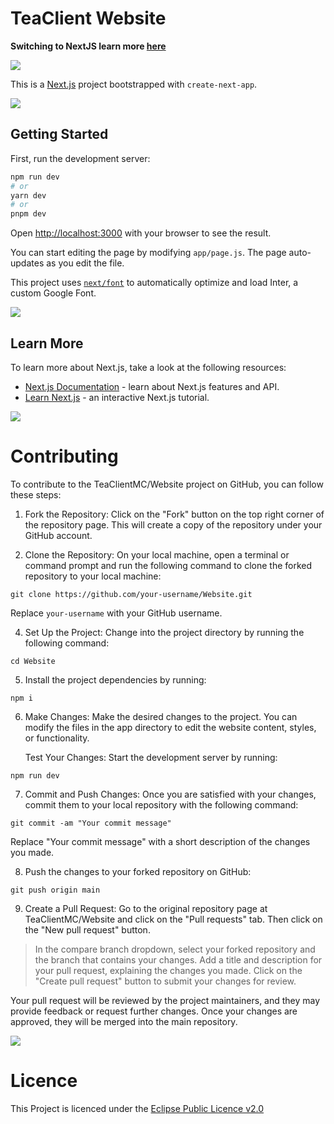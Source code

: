 # TeaClient Website
**Switching to NextJS learn more [here]()**

<img src="https://raw.githubusercontent.com/TeaclientMinecraft/.github/main/profile/dividers.png">

This is a [Next.js](https://nextjs.org/) project bootstrapped with `create-next-app`.

<img src="https://raw.githubusercontent.com/TeaclientMinecraft/.github/main/profile/dividers.png">

## Getting Started

First, run the development server:

```bash
npm run dev
# or
yarn dev
# or
pnpm dev
```

Open [http://localhost:3000](http://localhost:3000) with your browser to see the result.

You can start editing the page by modifying `app/page.js`. The page auto-updates as you edit the file.

This project uses [`next/font`](https://nextjs.org/docs/basic-features/font-optimization) to automatically optimize and load Inter, a custom Google Font.

<img src="https://raw.githubusercontent.com/TeaclientMinecraft/.github/main/profile/dividers.png">

## Learn More

To learn more about Next.js, take a look at the following resources:

- [Next.js Documentation](https://nextjs.org/docs) - learn about Next.js features and API.
- [Learn Next.js](https://nextjs.org/learn) - an interactive Next.js tutorial.

<img src="https://raw.githubusercontent.com/TeaclientMinecraft/.github/main/profile/dividers.png">

# Contributing

To contribute to the TeaClientMC/Website project on GitHub, you can follow these steps:

1. Fork the Repository: Click on the "Fork" button on the top right corner of the repository page. This will create a copy of the repository under your GitHub account.

2. Clone the Repository: On your local machine, open a terminal or command prompt and run the following command to clone the forked repository to your local machine:
```
git clone https://github.com/your-username/Website.git
```

Replace `your-username` with your GitHub username.

4. Set Up the Project: Change into the project directory by running the following command:
```
cd Website
```

5. Install the project dependencies by running:
```
npm i
```

6. Make Changes: Make the desired changes to the project. You can modify the files in the app directory to edit the website content, styles, or functionality.

    Test Your Changes: Start the development server by running:
```
npm run dev
```

7. Commit and Push Changes: Once you are satisfied with your changes, commit them to your local repository with the following command:
```
git commit -am "Your commit message"
```

Replace "Your commit message" with a short description of the changes you made.

8. Push the changes to your forked repository on GitHub:
```
git push origin main
```

9. Create a Pull Request: Go to the original repository page at TeaClientMC/Website and click on the "Pull requests" tab. Then click on the "New pull request" button.
> In the compare branch dropdown, select your forked repository and the branch that contains your changes. Add a title and description for your pull request, explaining the changes you made.
> Click on the "Create pull request" button to submit your changes for review.

Your pull request will be reviewed by the project maintainers, and they may provide feedback or request further changes. Once your changes are approved, they will be merged into the main repository.

<img src="https://raw.githubusercontent.com/TeaclientMinecraft/.github/main/profile/dividers.png">

# Licence

This Project is licenced under the [Eclipse Public Licence v2.0](https://www.eclipse.org/legal/epl-2.0/)
